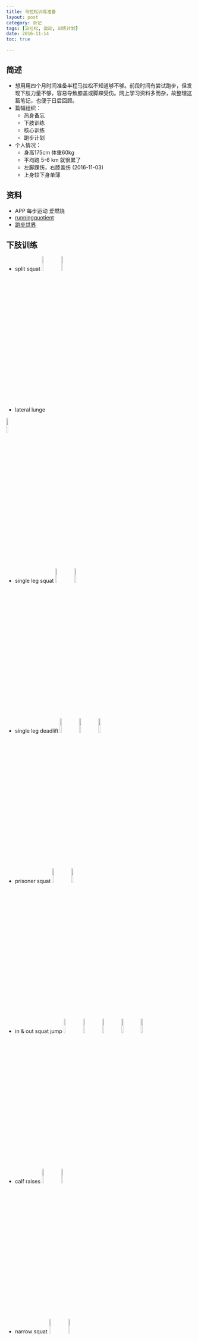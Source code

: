 ```yaml
---
title: 马拉松训练准备
layout: post
category: 杂记
tags: [马拉松, 运动, 训练计划]
date: 2016-11-14
toc: true

---
```


## 简述
* 想用用四个月时间准备半程马拉松不知道够不够。前段时间有尝试跑步，但发现下肢力量不够，容易导致膝盖或脚踝受伤。网上学习资料多而杂，故整理这篇笔记，也便于日后回顾。
* 篇幅组织：
  - 热身备忘
  - 下肢训练
  - 核心训练
  - 跑步计划
* 个人情况：
  - 身高175cm 体重60kg
  - 平均跑 5-6 km 就很累了
  - 左脚踝伤，右膝盖伤 (2016-11-03)
  - 上身较下身单薄

## 资料
* APP 每步运动 爱燃烧
* [runningquotient](https://www.runningquotient.com/analytics/landing)
* [跑步世界](http://www.paobushijie.com/running-science)

## 下肢训练
* split squat
<img style="display: inline;" src="leg/split-squat-1.png" width="10%"> <img style="display: inline;" src="leg/split-squat-2.png" width="10%"> 

* lateral lunge
<img style="display: inline;" src="leg/lateral-lunge-1.png" width="10%"> 

* single leg squat
<img style="display: inline;" src="leg/single-leg-squat-1.png" width="10%"> <img style="display: inline;" src="leg/single-leg-squat-2.png" width="10%">

* single leg deadlift
<img style="display: inline;" src="leg/single-leg-deadlift-1.png" width="10%"> <img style="display: inline;" src="leg/single-leg-deadlift-2.png" width="10%"> <img style="display: inline;" src="leg/single-leg-deadlift-3.png" width="10%"> 

* prisoner squat
<img style="display: inline;" src="leg/prisoner-squat-1.png" width="10%"> <img style="display: inline;" src="leg/prisoner-squat-2.png" width="10%"> 

* in & out squat jump
<img style="display: inline;" src="leg/in_out-squat-jump-1.png" width="10%"> <img style="display: inline;" src="leg/in_out-squat-jump-2.png" width="10%"> <img style="display: inline;" src="leg/in_out-squat-jump-3.png" width="10%"> <img style="display: inline;" src="leg/in_out-squat-jump-4.png" width="10%"> <img style="display: inline;" src="leg/in_out-squat-jump-5.png" width="10%"> 

* calf raises
<img style="display: inline;" src="leg/calf-raises-1.png" width="10%"> <img style="display: inline;" src="leg/calf-raises-2.png" width="10%"> 

* narrow squat
<img style="display: inline;" src="leg/narrow-squat-1.png" width="10%"> <img style="display: inline;" src="leg/narrow-squat-2.png" width="10%"> 

* sumo squat
<img style="display: inline;" src="leg/sumo-squat-1.png" width="10%"> <img style="display: inline;" src="leg/sumo-squat-2.png" width="10%"> 

* frog squats
<img style="display: inline;" src="leg/frog-squats-1.png" width="10%"> <img style="display: inline;" src="leg/frog-squats-2.png" width="10%"> <img style="display: inline;" src="leg/frog-squats-3.png" width="10%"> 

* bear squats
<img style="display: inline;" src="leg/bear-squats-1.png" width="10%"> <img style="display: inline;" src="leg/bear-squats-2.png" width="10%"> 

* squat hold
<img style="display: inline;" src="leg/squat-hold-1.png" width="10%"> 

* pulse squat
<img style="display: inline;" src="leg/pulse-squat-1.png" width="10%"> <img style="display: inline;" src="leg/pulse-squat-2.png" width="10%"> <img style="display: inline;" src="leg/pulse-squat-3.png" width="10%"> <img style="display: inline;" src="leg/pulse-squat-4.png" width="10%"> 

* toe squat
<img style="display: inline;" src="leg/toe-squat-1.png" width="10%"> <img style="display: inline;" src="leg/toe-squat-2.png" width="10%"> 

## 核心训练
* plank
<img style="display: inline;" src="core/plank-1.png" width="10%"> 

* side plank
<img style="display: inline;" src="core/side-plank-1.png" width="10%"> 

* buzzsaw plank
<img style="display: inline;" src="core/buzzsaw-plank-1.png" width="10%"> <img style="display: inline;" src="core/buzzsaw-plank-2.png" width="10%"> 

* wheel rollouts
<img style="display: inline;" src="core/ab-wheel-1.png" width="10%"> <img style="display: inline;" src="core/ab-wheel-2.png" width="10%"> 

* spider push-ups
<img style="display: inline;" src="core/spider-pushups-1.png" width="10%"> <img style="display: inline;" src="core/spider-pushups-2.png" width="10%">

* blute bridge
<img style="display: inline;" src="core/blute-bridge-1.png" width="10%">

* bird dog
<img style="display: inline;" src="core/bird-dog-1.png" width="10%"> 

* superman
<img style="display: inline;" src="core/superman-1.png" width="10%"> 

* L-sit pull-ups
<img style="display: inline;" src="core/l-sit-pull-ups-1.png" width="10%"> <img style="display: inline;" src="core/l-sit-pull-ups-2.png" width="10%"> <img style="display: inline;" src="core/l-sit-pull-ups-3.png" width="10%"> 

## 训练计划


